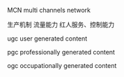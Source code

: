 MCN multi channels network

生产机制
流量能力
红人服务、控制能力

ugc user generated content

pgc professionally  generated content

ogc occupationally generated content

